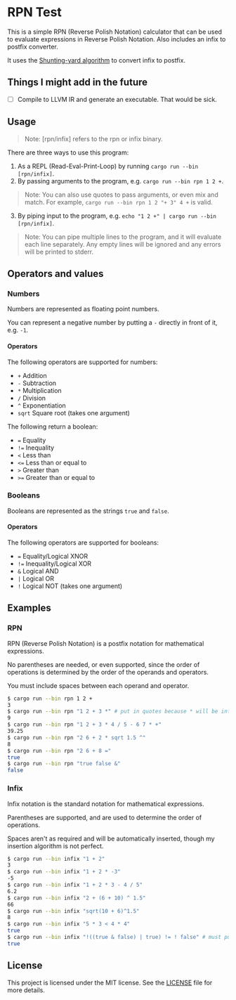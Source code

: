 # RPN Test

This is a simple RPN (Reverse Polish Notation) calculator that can be used to 
evaluate expressions in Reverse Polish Notation. Also includes an infix to 
postfix converter.

It uses the [Shunting-yard algorithm](https://en.wikipedia.org/wiki/Shunting-yard_algorithm) to convert infix to postfix.

## Things I might add in the future

- [ ] Compile to LLVM IR and generate an executable. That would be sick.

## Usage

> Note: [rpn/infix] refers to the rpn or infix binary.

There are three ways to use this program:

1. As a REPL (Read-Eval-Print-Loop) by running `cargo run --bin [rpn/infix]`.
2. By passing arguments to the program, e.g. `cargo run --bin rpn 1 2 +`.
> Note: You can also use quotes to pass arguments, or even mix and match. For
> example, `cargo run --bin rpn 1 2 "+ 3" 4 +` is valid.
3. By piping input to the program, e.g. `echo "1 2 +" | cargo run --bin [rpn/infix]`.
> Note: You can pipe multiple lines to the program, and it will evaluate each
> line separately. Any empty lines will be ignored and any errors will be
> printed to stderr.

## Operators and values

### Numbers

Numbers are represented as floating point numbers.

You can represent a negative number by putting a `-` directly in front of it,
e.g. `-1`.

#### Operators

The following operators are supported for numbers:

- `+` Addition
- `-` Subtraction
- `*` Multiplication
- `/` Division
- `^` Exponentiation
- `sqrt` Square root (takes one argument)

The following return a boolean:

- `=` Equality
- `!=` Inequality
- `<` Less than
- `<=` Less than or equal to
- `>` Greater than
- `>=` Greater than or equal to

### Booleans

Booleans are represented as the strings `true` and `false`.

#### Operators

The following operators are supported for booleans:

- `=` Equality/Logical XNOR
- `!=` Inequality/Logical XOR
- `&` Logical AND
- `|` Logical OR
- `!` Logical NOT (takes one argument)

## Examples

### RPN

RPN (Reverse Polish Notation) is a postfix notation for mathematical expressions.

No parentheses are needed, or even supported, since the order of operations is
determined by the order of the operands and operators.

You must include spaces between each operand and operator.

```sh
$ cargo run --bin rpn 1 2 +
3
$ cargo run --bin rpn "1 2 + 3 *" # put in quotes because * will be interpreted as a wildcard by the shell
9
$ cargo run --bin rpn "1 2 + 3 * 4 / 5 - 6 7 * +"
39.25
$ cargo run --bin rpn "2 6 + 2 * sqrt 1.5 ^"
8
$ cargo run --bin rpn "2 6 + 8 ="
true
$ cargo run --bin rpn "true false &"
false
```

### Infix

Infix notation is the standard notation for mathematical expressions.

Parentheses are supported, and are used to determine the order of operations.

Spaces aren't as required and will be automatically inserted, though my
insertion algorithm is not perfect.

```sh
$ cargo run --bin infix "1 + 2"
3
$ cargo run --bin infix "1 + 2 * -3"
-5
$ cargo run --bin infix "1 + 2 * 3 - 4 / 5"
6.2
$ cargo run --bin infix "2 + (6 + 10) ^ 1.5"
66
$ cargo run --bin infix "sqrt(10 + 6)^1.5"
8
$ cargo run --bin infix "5 * 3 < 4 * 4"
true
$ cargo run --bin infix "!((true & false) | true) != ! false" # must put space between ! and false
true
```

## License

This project is licensed under the MIT license. See the [LICENSE](LICENSE) file
for more details.
